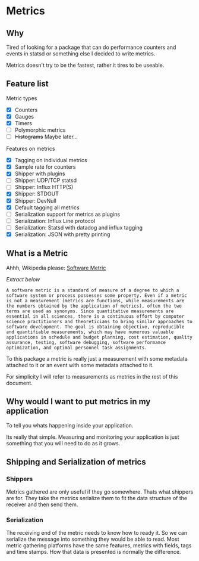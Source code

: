 # Metrics

## Why

Tired of looking for a package that can do performance counters and events in statsd or something else I decided to write metrics.

Metrics doesn't try to be the fastest, rather it tires to be useable.

## Feature list

Metric types

- [x] Counters
- [x] Gauges
- [x] Timers
- [ ] Polymorphic metrics
- [ ] ~~Histograms~~ Maybe later...

Features on metrics

- [x] Tagging on individual metrics
- [x] Sample rate for counters
- [x] Shipper with plugins
- [ ] Shipper: UDP/TCP statsd
- [ ] Shipper: Influx HTTP(S)
- [x] Shipper: STDOUT
- [x] Shipper: DevNull
- [x] Default tagging all metrics
- [ ] Serialization support for metrics as plugins
- [ ] Serialization: Influx Line protocol
- [ ] Serialization: Statsd with datadog and influx tagging
- [x] Serialization: JSON with pretty printing

## What is a Metric

Ahhh, Wikipedia please: [Software Metric](https://en.wikipedia.org/wiki/Software_metric)

*Extract below*

```text
A software metric is a standard of measure of a degree to which a software system or process possesses some property. Even if a metric is not a measurement (metrics are functions, while measurements are the numbers obtained by the application of metrics), often the two terms are used as synonyms. Since quantitative measurements are essential in all sciences, there is a continuous effort by computer science practitioners and theoreticians to bring similar approaches to software development. The goal is obtaining objective, reproducible and quantifiable measurements, which may have numerous valuable applications in schedule and budget planning, cost estimation, quality assurance, testing, software debugging, software performance optimization, and optimal personnel task assignments.
```

To this package a metric is really just a measurement with some metadata attached to it or an event with some metadata attached to it.

For simplicity I will refer to measurements as metrics in the rest of this document.

## Why would I want to put metrics in my application

To tell you whats happening inside your application.

Its really that simple. Measuring and monitoring your application is just something that you will need to do as it grows.

## Shipping and Serialization of metrics

### Shippers

Metrics gathered are only useful if they go somewhere. Thats what shippers are for. They take the metrics serialize them to fit the data structure of the receiver and then send them.

### Serialization

The receiving end of the metric needs to know how to ready it. So we can serialize the message into something they would be able to read. Most metric gathering platforms have the same features, metrics with fields, tags and time stamps. How that data is presented is normally the difference.
